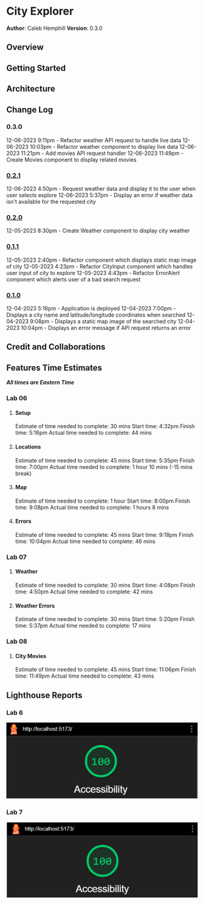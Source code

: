 # City Explorer

**Author**: Caleb Hemphill
**Version**: 0.3.0

## Overview
<!-- Provide a high level overview of what this application is and why you are building it, beyond the fact that it's an assignment for this class. (i.e. What's your problem domain?) -->

## Getting Started
<!-- What are the steps that a user must take in order to build this app on their own machine and get it running? -->

## Architecture
<!-- Provide a detailed description of the application design. What technologies (languages, libraries, etc) you're using, and any other relevant design information. -->

## Change Log
<!-- Use this area to document the iterative changes made to your application as each feature is successfully implemented. Use time stamps. Here's an example:

01-01-2001 4:59pm - Application now has a fully-functional express server, with a GET route for the location resource. -->

### 0.3.0

12-06-2023 9:11pm - Refactor weather API request to handle live data
12-06-2023 10:03pm - Refactor weather component to display live data
12-06-2023 11:21pm - Add movies API request handler
12-06-2023 11:49pm - Create Movies component to display related movies

### [0.2.1](https://github.com/kaylubh/city-explorer/pull/4)

12-06-2023 4:50pm - Request weather data and display it to the user when user selects explore
12-06-2023 5:37pm - Display an error if weather data isn't available for the requested city

### [0.2.0](https://github.com/kaylubh/city-explorer/pull/3)

12-05-2023 8:30pm - Create Weather component to display city weather

### [0.1.1](https://github.com/kaylubh/city-explorer/pull/2)

12-05-2023 2:40pm - Refactor component which displays static map image of city
12-05-2023 4:23pm - Refactor CityInput component which handles user input of city to explore
12-05-2023 4:43pm - Refactor ErrorAlert component which alerts user of a bad search request

### [0.1.0](https://github.com/kaylubh/city-explorer/pull/1)

12-04-2023 5:16pm - Application is deployed
12-04-2023 7:00pm - Displays a city name and latitude/longitude coordinates when searched
12-04-2023 9:08pm - Displays a static map image of the searched city
12-04-2023 10:04pm - Displays an error message if API request returns an error

## Credit and Collaborations
<!-- Give credit (and a link) to other people or resources that helped you build this application. -->

## Features Time Estimates

***All times are Eastern Time***

### Lab 06

1. #### Setup

    Estimate of time needed to complete: 30 mins
    Start time: 4:32pm
    Finish time: 5:16pm
    Actual time needed to complete: 44 mins

2. #### Locations

    Estimate of time needed to complete: 45 mins
    Start time: 5:35pm
    Finish time: 7:00pm
    Actual time needed to complete: 1 hour 10 mins (-15 mins break)

3. #### Map

    Estimate of time needed to complete: 1 hour
    Start time: 8:00pm
    Finish time: 9:08pm
    Actual time needed to complete: 1 hours 8 mins

4. #### Errors

    Estimate of time needed to complete: 45 mins
    Start time: 9:18pm
    Finish time: 10:04pm
    Actual time needed to complete: 46 mins

### Lab 07

1. #### Weather

    Estimate of time needed to complete: 30 mins
    Start time: 4:08pm
    Finish time: 4:50pm
    Actual time needed to complete: 42 mins

2. #### Weather Errors

    Estimate of time needed to complete: 30 mins
    Start time: 5:20pm
    Finish time: 5:37pm
    Actual time needed to complete: 17 mins

### Lab 08

1. #### City Movies

    Estimate of time needed to complete: 45 mins
    Start time: 11:06pm
    Finish time: 11:49pm
    Actual time needed to complete: 43 mins

## Lighthouse Reports

### Lab 6

![Lighthouse report, score: 100](/lighthouse/lab6.png)

### Lab 7

![Lighthouse report, score: 100](/lighthouse/lab7.png)
